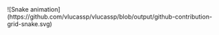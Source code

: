 <div>  
  ![Snake animation](https://github.com/vlucassp/vlucassp/blob/output/github-contribution-grid-snake.svg)
<div>
